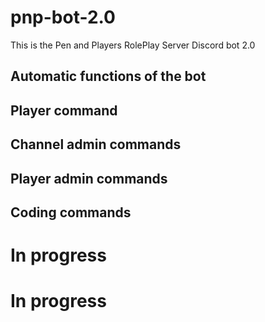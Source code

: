 # pnp-bot-2.0
This is the Pen and Players RolePlay Server Discord bot 2.0

## Automatic functions of the bot

## Player command

## Channel admin commands

## Player admin commands

## Coding commands

# In progress

# In progress